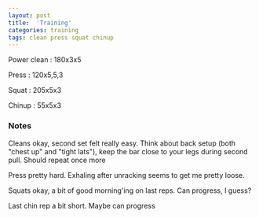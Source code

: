 ```yaml
---
layout: post
title:  'Training'
categories: training
tags: clean press squat chinup
---
```


Power clean :   180x3x5

Press   :   120x5,5,3

Squat   :   205x5x3

Chinup  :   55x5x3 

### Notes

Cleans okay, second set felt really easy. Think about back setup (both "chest up" and "tight lats"), keep the bar close to your legs during second pull. Should repeat once more

Press pretty hard. Exhaling after unracking seems to get me pretty loose.

Squats okay, a bit of good morning'ing on last reps. Can progress, I guess?

Last chin rep a bit short. Maybe can progress
